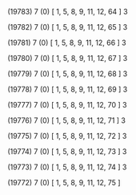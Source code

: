 (19783) 7 (0) [ 1, 5, 8, 9, 11, 12, 64 ] 3 


(19782) 7 (0) [ 1, 5, 8, 9, 11, 12, 65 ] 3 


(19781) 7 (0) [ 1, 5, 8, 9, 11, 12, 66 ] 3 


(19780) 7 (0) [ 1, 5, 8, 9, 11, 12, 67 ] 3 


(19779) 7 (0) [ 1, 5, 8, 9, 11, 12, 68 ] 3 


(19778) 7 (0) [ 1, 5, 8, 9, 11, 12, 69 ] 3 


(19777) 7 (0) [ 1, 5, 8, 9, 11, 12, 70 ] 3 


(19776) 7 (0) [ 1, 5, 8, 9, 11, 12, 71 ] 3 


(19775) 7 (0) [ 1, 5, 8, 9, 11, 12, 72 ] 3 


(19774) 7 (0) [ 1, 5, 8, 9, 11, 12, 73 ] 3 


(19773) 7 (0) [ 1, 5, 8, 9, 11, 12, 74 ] 3 


(19772) 7 (0) [ 1, 5, 8, 9, 11, 12, 75 ]  

